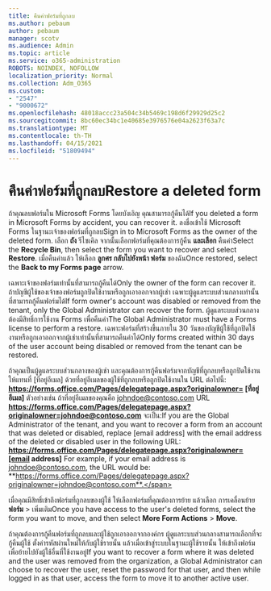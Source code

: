 ```yaml
---
title: คืนค่าฟอร์มที่ถูกลบ
ms.author: pebaum
author: pebaum
manager: scotv
ms.audience: Admin
ms.topic: article
ms.service: o365-administration
ROBOTS: NOINDEX, NOFOLLOW
localization_priority: Normal
ms.collection: Adm_O365
ms.custom:
- "2547"
- "9000672"
ms.openlocfilehash: 48018accc23a504c34b5469c198d6f29929d25c2
ms.sourcegitcommit: 8bc60ec34bc1e40685e3976576e04a2623f63a7c
ms.translationtype: MT
ms.contentlocale: th-TH
ms.lasthandoff: 04/15/2021
ms.locfileid: "51809494"
---
```

# <a name="restore-a-deleted-form"></a><span data-ttu-id="1b770-102">คืนค่าฟอร์มที่ถูกลบ</span><span class="sxs-lookup"><span data-stu-id="1b770-102">Restore a deleted form</span></span>

<span data-ttu-id="1b770-103">ถ้าคุณลบฟอร์มใน Microsoft Forms โดยบังเอิญ คุณสามารถกู้คืนได้</span><span class="sxs-lookup"><span data-stu-id="1b770-103">If you deleted a form in Microsoft Forms by accident, you can recover it.</span></span> <span data-ttu-id="1b770-104">ลงชื่อเข้าใช้ Microsoft Forms ในฐานะเจ้าของฟอร์มที่ถูกลบ</span><span class="sxs-lookup"><span data-stu-id="1b770-104">Sign in to Microsoft Forms as the owner of the deleted form.</span></span> <span data-ttu-id="1b770-105">เลือก **ถัง** รีไซเคิล จากนั้นเลือกฟอร์มที่คุณต้องการกู้คืน **และเลือก** คืนค่า</span><span class="sxs-lookup"><span data-stu-id="1b770-105">Select the **Recycle Bin**, then select the form you want to recover and select **Restore**.</span></span> <span data-ttu-id="1b770-106">เมื่อคืนค่าแล้ว ให้เลือก **ลูกศร กลับไปยังหน้า ฟอร์ม** ของฉัน</span><span class="sxs-lookup"><span data-stu-id="1b770-106">Once restored, select the **Back to my Forms page** arrow.</span></span>

<span data-ttu-id="1b770-107">เฉพาะเจ้าของฟอร์มเท่านั้นที่สามารถกู้คืนได้</span><span class="sxs-lookup"><span data-stu-id="1b770-107">Only the owner of the form can recover it.</span></span> <span data-ttu-id="1b770-108">ถ้าบัญชีผู้ใช้ของเจ้าของฟอร์มถูกปิดใช้งานหรือถูกเอาออกจากผู้เช่า เฉพาะผู้ดูแลระบบส่วนกลางเท่านั้นที่สามารถกู้คืนฟอร์มได้</span><span class="sxs-lookup"><span data-stu-id="1b770-108">If form owner's account was disabled or removed from the tenant, only the Global Administrator can recover the form.</span></span> <span data-ttu-id="1b770-109">ผู้ดูแลระบบส่วนกลางต้องมีสิทธิ์การใช้งาน Forms เพื่อคืนค่า</span><span class="sxs-lookup"><span data-stu-id="1b770-109">The Global Administrator must have a Forms license to perform a restore.</span></span> <span data-ttu-id="1b770-110">เฉพาะฟอร์มที่สร้างขึ้นภายใน 30 วันของบัญชีผู้ใช้ที่ถูกปิดใช้งานหรือถูกเอาออกจากผู้เช่าเท่านั้นที่สามารถคืนค่าได้</span><span class="sxs-lookup"><span data-stu-id="1b770-110">Only forms created within 30 days of the user account being disabled or removed from the tenant can be restored.</span></span>

<span data-ttu-id="1b770-111">ถ้าคุณเป็นผู้ดูแลระบบส่วนกลางของผู้เช่า และคุณต้องการกู้คืนฟอร์มจากบัญชีที่ถูกลบหรือถูกปิดใช้งาน ให้แทนที่ [ที่อยู่อีเมล] ด้วยที่อยู่อีเมลของผู้ใช้ที่ถูกลบหรือถูกปิดใช้งานใน URL ต่อไปนี้: **https://forms.office.com/Pages/delegatepage.aspx?originalowner= [ที่อยู่อีเมล]** ตัวอย่างเช่น ถ้าที่อยู่อีเมลของคุณคือ johndoe@contoso.com URL **https://forms.office.com/Pages/delegatepage.aspx?originalowner=johndoe@contoso.com** จะเป็น:</span><span class="sxs-lookup"><span data-stu-id="1b770-111">If you are the Global Administrator of the tenant, and you want to recover a form from an account that was deleted or disabled, replace [email address] with the email address of the deleted or disabled user in the following URL: **https://forms.office.com/Pages/delegatepage.aspx?originalowner=[email address]** For example, if your email address is johndoe@contoso.com, the URL would be: **https://forms.office.com/Pages/delegatepage.aspx?originalowner=johndoe@contoso.com**.</span></span> 

<span data-ttu-id="1b770-112">เมื่อคุณมีสิทธิ์เข้าถึงฟอร์มที่ถูกลบของผู้ใช้ ให้เลือกฟอร์มที่คุณต้องการย้าย แล้วเลือก การเคลื่อนย้าย **ฟอร์ม**  >  เพิ่มเติม</span><span class="sxs-lookup"><span data-stu-id="1b770-112">Once you have access to the user's deleted forms, select the form you want to move, and then select **More Form Actions** > **Move**.</span></span>

<span data-ttu-id="1b770-113">ถ้าคุณต้องการกู้คืนฟอร์มที่ถูกลบและผู้ใช้ถูกเอาออกจากองค์กร ผู้ดูแลระบบส่วนกลางสามารถเลือกที่จะกู้คืนผู้ใช้ ตั้งค่ารหัสผ่านใหม่ให้กับผู้ใช้รายนั้น แล้วเมื่อเข้าสู่ระบบในฐานะผู้ใช้รายนั้น ให้เข้าถึงฟอร์มเพื่อย้ายไปยังผู้ใช้อื่นที่ใช้งานอยู่</span><span class="sxs-lookup"><span data-stu-id="1b770-113">If you want to recover a form where it was deleted and the user was removed from the organization, a Global Administrator can choose to recover the user, reset the password for that user, and then while logged in as that user, access the form to move it to another active user.</span></span> 